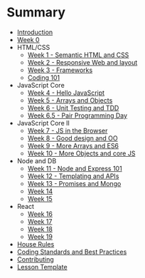 # Summary

* [Introduction](README.md)
* [Week 0](lesson0.md)
* HTML/CSS
  * [Week 1 - Semantic HTML and CSS](/html-css/lesson1.md)
  * [Week 2 - Responsive Web and layout](/html-css/lesson2.md)
  * [Week 3 - Frameworks](/html-css/lesson3.md)
  * [Coding 101](/html-css/coding-101.md)
* JavaScript Core
  * [Week 4 - Hello JavaScript](/js-core/lesson1.md)
  * [Week 5 - Arrays and Objects](/js-core/lesson2.md)
  * [Week 6 - Unit Testing and TDD](/js-core/lesson3.md)
  * [Week 6.5 - Pair Programming Day](/js-core/lesson3.5.md)
* JavaScript Core II
  * [Week 7 - JS in the Browser](/js-core-2/lesson4.md)
  * [Week 8 - Good design and OO](/js-core-2/lesson5.md)
  * [Week 9 - More Arrays and ES6](/js-core-2/lesson6.md)
  * [Week 10 - More Objects and core JS](/js-core-2/lesson7.md)
* Node and DB
    * [Week 11 - Node and Express 101](/node-db/lesson1.md)
    * [Week 12 - Templating and APIs ](/node-db/lesson2.md)
    * [Week 13 - Promises and Mongo](/node-db/lesson3.md)
    * [Week 14](/node-db/lesson4.md)
    * [Week 15](/node-db/lesson5.md)
* React
  * [Week 16](/react/lesson1.md)
  * [Week 17](/react/lesson2.md)
  * [Week 18](/react/lesson3.md)
  * [Week 19](/react/lesson4.md)
* [House Rules](house-rules.md)
* [Coding Standards and Best Practices](PRACTICES.md)
* [Contributing](CONTRIBUTING.md)
* [Lesson Template](lesson-template.md)
